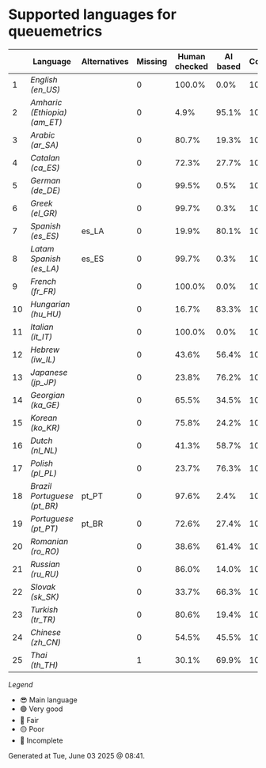 # Supported languages for queuemetrics

|  | Language | Alternatives | Missing | Human checked | AI based | Completion |   |
|--|----------|--------------|---------|---------------|----------|------------|---|
| 1 | *English (en_US)* |  | 0 | 100.0% | 0.0% | 100.0% | 😎 |
| 2 | *Amharic (Ethiopia) (am_ET)* |  | 0 | 4.9% | 95.1% | 100.0% | 🟢 |
| 3 | *Arabic (ar_SA)* |  | 0 | 80.7% | 19.3% | 100.0% | 🟢 |
| 4 | *Catalan (ca_ES)* |  | 0 | 72.3% | 27.7% | 100.0% | 🟢 |
| 5 | *German (de_DE)* |  | 0 | 99.5% | 0.5% | 100.0% | 🟢 |
| 6 | *Greek (el_GR)* |  | 0 | 99.7% | 0.3% | 100.0% | 🟢 |
| 7 | *Spanish (es_ES)* | es_LA | 0 | 19.9% | 80.1% | 100.0% | 🟢 |
| 8 | *Latam Spanish (es_LA)* | es_ES | 0 | 99.7% | 0.3% | 100.0% | 🟢 |
| 9 | *French (fr_FR)* |  | 0 | 100.0% | 0.0% | 100.0% | 🟢 |
| 10 | *Hungarian (hu_HU)* |  | 0 | 16.7% | 83.3% | 100.0% | 🟢 |
| 11 | *Italian (it_IT)* |  | 0 | 100.0% | 0.0% | 100.0% | 🟢 |
| 12 | *Hebrew (iw_IL)* |  | 0 | 43.6% | 56.4% | 100.0% | 🟢 |
| 13 | *Japanese (jp_JP)* |  | 0 | 23.8% | 76.2% | 100.0% | 🟢 |
| 14 | *Georgian (ka_GE)* |  | 0 | 65.5% | 34.5% | 100.0% | 🟢 |
| 15 | *Korean (ko_KR)* |  | 0 | 75.8% | 24.2% | 100.0% | 🟢 |
| 16 | *Dutch (nl_NL)* |  | 0 | 41.3% | 58.7% | 100.0% | 🟢 |
| 17 | *Polish (pl_PL)* |  | 0 | 23.7% | 76.3% | 100.0% | 🟢 |
| 18 | *Brazil Portuguese (pt_BR)* | pt_PT | 0 | 97.6% | 2.4% | 100.0% | 🟢 |
| 19 | *Portuguese (pt_PT)* | pt_BR | 0 | 72.6% | 27.4% | 100.0% | 🟢 |
| 20 | *Romanian (ro_RO)* |  | 0 | 38.6% | 61.4% | 100.0% | 🟢 |
| 21 | *Russian (ru_RU)* |  | 0 | 86.0% | 14.0% | 100.0% | 🟢 |
| 22 | *Slovak (sk_SK)* |  | 0 | 33.7% | 66.3% | 100.0% | 🟢 |
| 23 | *Turkish (tr_TR)* |  | 0 | 80.6% | 19.4% | 100.0% | 🟢 |
| 24 | *Chinese (zh_CN)* |  | 0 | 54.5% | 45.5% | 100.0% | 🟢 |
| 25 | *Thai (th_TH)* |  | 1 | 30.1% | 69.9% | 100.0% | 🟢 |


*Legend*

- 😎 Main language
- 🟢 Very good
- 🔵 Fair
- 🟡 Poor
- 🔴 Incomplete


Generated at Tue, June 03 2025 @ 08:41.

